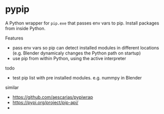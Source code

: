 # pypip
A Python wrapper for `pip.exe` that passes env vars to pip.
Install packages from inside Python.

Features
- pass env vars so pip can detect installed modules in different locations (e.g. Blender dynamicaly changes the Python path on startup)
- use pip from within Python, using the active interpreter

todo
- test pip list with pre installed modules. e.g. nummpy in Blender

similar
- https://github.com/aescarias/pypiwrap
- https://pypi.org/project/pip-api/
- 
